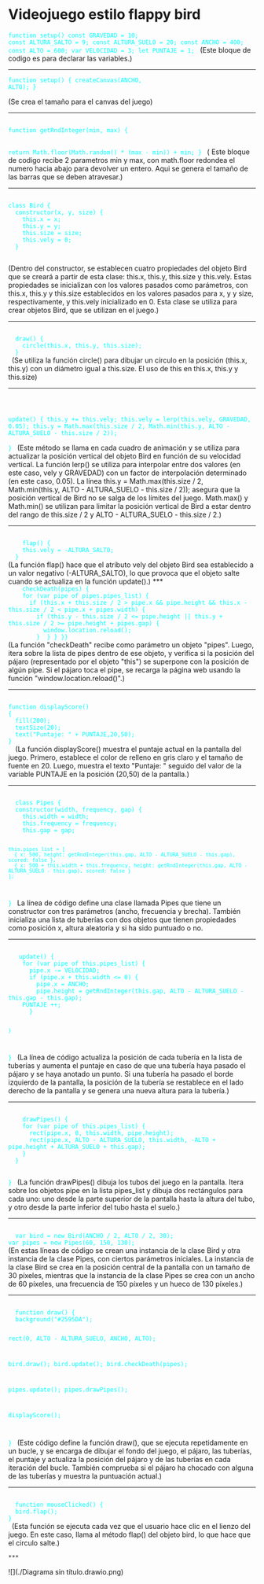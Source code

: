 # **Videojuego estilo flappy bird**

<code style="color : aqua">function setup()
const GRAVEDAD = 10;
const ALTURA_SALTO = 9;
const ALTURA_SUELO = 20; 
const ANCHO = 400;
const ALTO = 600;
var VELOCIDAD = 3;
let PUNTAJE = 1;
</code>
(Este bloque de codigo es para declarar las variables.)
***

<code style="color : aqua">function setup()
  {
  createCanvas(ANCHO, ALTO);
}     
</code>
(Se crea el tamaño para el canvas del juego)
***

<code style="color : aqua">
function getRndInteger(min, max) {

  return Math.floor(Math.random() * (max - min)) + min;
}
  </code>
 ( Este bloque de codigo recibe 2 parametros min y max, con math.floor
  redondea el numero hacia abajo para devolver un entero.
  Aqui se genera el tamaño de las barras que se deben atravesar.)
  ***
  
  <code style="color : aqua">
class Bird {
  constructor(x, y, size) {
    this.x = x;
    this.y = y;
    this.size = size;
    this.vely = 0;
  }
  </code>

(Dentro del constructor, se establecen cuatro propiedades del objeto Bird que se creará a partir de esta clase: this.x, this.y, this.size y this.vely. Estas propiedades se inicializan con los valores pasados como parámetros, con this.x, this.y y this.size establecidos en los valores pasados para x, y y size, respectivamente, y this.vely inicializado en 0.
Esta clase se utiliza para crear objetos Bird, que se utilizan en el juego.)

***

 <code style="color : aqua">
  draw() {
    circle(this.x, this.y, this.size);
  }
 </code>
(Se utiliza la función circle() para dibujar un círculo en la posición (this.x, this.y) con un diámetro igual a this.size. El uso de this en this.x, this.y y this.size)

***

  <code style="color : aqua">
  
  update() {
    this.y += this.vely;
    this.vely = lerp(this.vely, GRAVEDAD, 0.05);
    this.y = Math.max(this.size / 2, Math.min(this.y, ALTO - ALTURA_SUELO - this.size / 2));   
  }
 </code>
 (Este método se llama en cada cuadro de animación y se utiliza para actualizar la posición vertical del objeto Bird en función de su velocidad vertical.
  La función lerp() se utiliza para interpolar entre dos valores (en este caso, vely y GRAVEDAD) con un factor de interpolación determinado (en este caso, 0.05).
  La línea this.y = Math.max(this.size / 2, Math.min(this.y, ALTO - ALTURA_SUELO - this.size / 2)); asegura que la posición vertical de Bird no se salga de los límites del juego. Math.max() y Math.min() se utilizan para limitar la posición vertical de Bird a estar dentro del rango de this.size / 2 y ALTO - ALTURA_SUELO - this.size / 2.)
  
  ***
  
   <code style="color : aqua">
    flap() {
    this.vely = -ALTURA_SALTO;
  }
</code>
(La función flap() hace que el atributo vely del objeto Bird sea establecido a un valor negativo (-ALTURA_SALTO), lo que provoca que el objeto salte cuando se actualiza en la función update().)
***
<code style="color : aqua">
    checkDeath(pipes) {
    for (var pipe of pipes.pipes_list) {
      if (this.x + this.size / 2 > pipe.x && pipe.height && this.x - this.size / 2 < pipe.x + pipes.width) {
        if (this.y - this.size / 2 <= pipe.height || this.y + this.size / 2 >= pipe.height + pipes.gap) {
          window.location.reload();
        }  } } }}
</code>
(La función "checkDeath" recibe como parámetro un objeto "pipes". Luego, itera sobre la lista de pipes dentro de ese objeto, y verifica si la posición del pájaro (representado por el objeto "this") se superpone con la posición de algún pipe. Si el pájaro toca el pipe, se recarga la página web usando la función "window.location.reload()".)

***

<code style="color : aqua">
function displayScore()
{
  fill(200);
  textSize(20);
  text("Puntaje: " + PUNTAJE,20,50);
}
  </code>
  (La función displayScore() muestra el puntaje actual en la pantalla del juego. Primero, establece el color de relleno en gris claro y el tamaño de fuente en 20. Luego, muestra el texto "Puntaje: " seguido del valor de la variable PUNTAJE en la posición (20,50) de la pantalla.)
  
  ***
  
  <code style="color : aqua">
  class Pipes {
  constructor(width, frequency, gap) {
    this.width = width;
    this.frequency = frequency;
    this.gap = gap;

    this.pipes_list = [
      { x: 500, height: getRndInteger(this.gap, ALTO - ALTURA_SUELO - this.gap), scored: false },
      { x: 500 + this.width + this.frequency, height: getRndInteger(this.gap, ALTO - ALTURA_SUELO - this.gap), scored: false }
    ];
  }
  </code>
  La línea de código define una clase llamada Pipes que tiene un constructor con tres parámetros (ancho, frecuencia y brecha). También inicializa una lista de tuberías con dos objetos que tienen propiedades como posición x, altura aleatoria y si ha sido puntuado o no.
 
 ***
 
 <code style="color : aqua">
   update() {   
    for (var pipe of this.pipes_list) {
      pipe.x -= VELOCIDAD;
      if (pipe.x + this.width <= 0) {
        pipe.x = ANCHO;
        pipe.height = getRndInteger(this.gap, ALTO - ALTURA_SUELO - this.gap - this.gap);
    PUNTAJE ++;
      }
        
    } 
    
  }
  </code>
  (La línea de código actualiza la posición de cada tubería en la lista de tuberías y aumenta el puntaje en caso de que una tubería haya pasado el pájaro y se haya anotado un punto. Si una tubería ha pasado el borde izquierdo de la pantalla, la posición de la tubería se restablece en el lado derecho de la pantalla y se genera una nueva altura para la tubería.)
  
  ***
  
   <code style="color : aqua">
    drawPipes() {
    for (var pipe of this.pipes_list) {
      rect(pipe.x, 0, this.width, pipe.height);
      rect(pipe.x, ALTO - ALTURA_SUELO, this.width, -ALTO + pipe.height + ALTURA_SUELO + this.gap);
    }
  }

}
     </code>
  (La función drawPipes() dibuja los tubos del juego en la pantalla. Itera sobre los objetos pipe en la lista pipes_list y dibuja dos rectángulos para cada uno: uno desde la parte superior de la pantalla hasta la altura del tubo, y otro desde la parte inferior del tubo hasta el suelo.)
  
  ***
  
  <code style="color : aqua">
  var bird = new Bird(ANCHO / 2, ALTO / 2, 30);
var pipes = new Pipes(60, 150, 130);
</code>
  (En estas líneas de código se crean una instancia de la clase Bird y otra instancia de la clase Pipes, con ciertos parámetros iniciales. La instancia de la clase Bird se crea en la posición central de la pantalla con un tamaño de 30 píxeles, mientras que la instancia de la clase Pipes se crea con un ancho de 60 píxeles, una frecuencia de 150 píxeles y un hueco de 130 píxeles.)
  
  ***
  
   <code style="color : aqua">
  function draw() {
  background("#2595DA");

  rect(0, ALTO - ALTURA_SUELO, ANCHO, ALTO);

  bird.draw();
  bird.update();
  bird.checkDeath(pipes);

  pipes.update();
  pipes.drawPipes();


  displayScore();
 
}
     </code>
  (Este código define la función draw(), que se ejecuta repetidamente en un bucle, y se encarga de dibujar el fondo del juego, el pájaro, las tuberías, el puntaje y actualiza la posición del pájaro y de las tuberías en cada iteración del bucle. También comprueba si el pájaro ha chocado con alguna de las tuberías y muestra la puntuación actual.)
  
  ***
   <code style="color : aqua">
  function mouseClicked() {
  bird.flap();
}
 </code>
  (Esta función se ejecuta cada vez que el usuario hace clic en el lienzo del juego. En este caso, llama al método flap() del objeto bird, lo que hace que el circulo salte.)  
    
    ***
![](./Diagrama sin título.drawio.png)
